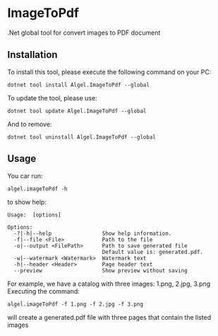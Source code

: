 # ImageToPdf
.Net global tool for convert images to PDF document

## Installation

To install this tool, please execute the following command on your PC:

```
dotnet tool install Algel.ImageToPdf --global
```

To update the tool, please use:

```
dotnet tool update Algel.ImageToPdf --global
```

And to remove:

```
dotnet tool uninstall Algel.ImageToPdf --global
```

## Usage

You car run:
```
algel.imageToPdf -h
```

to show help:

```
Usage:  [options]

Options:
  -?|-h|--help                Show help information.
  -f|--file <File>            Path to the file
  -o|--output <FilePath>      Path to save generated file
                              Default value is: generated.pdf.
  -w|--watermark <Watermark>  Watermark text
  -h|--header <Header>        Page header text
  --preview                   Show preview without saving
```

For example, we have a catalog with three images: 1.png, 2.jpg, 3.png
Executing the command:
```
algel.imageToPdf -f 1.png -f 2.jpg -f 3.png
```
will create a generated.pdf file with three pages that contain the listed images